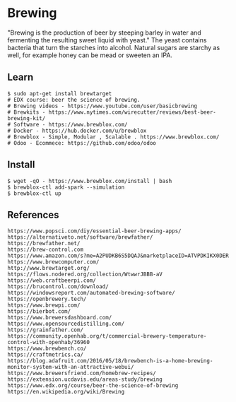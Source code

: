 Brewing 
========

"Brewing is the production of beer by steeping barley in water and fermenting the resulting sweet liquid with yeast." The yeast contains bacteria that turn the starches into alcohol. Natural sugars are starchy as well, for example honey can be mead or sweeten an IPA. 

Learn
------------

    $ sudo apt-get install brewtarget
    # EDX course: beer the science of brewing.
    # Brewing videos - https://www.youtube.com/user/basicbrewing
    # Brewkits - https://www.nytimes.com/wirecutter/reviews/best-beer-brewing-kit/
    # Software - https://www.brewblox.com/
    # Docker - https://hub.docker.com/u/brewblox
    # Brewblox - Simple, Modular , Scalable . https://www.brewblox.com/
    # Odoo - Ecommece: https://github.com/odoo/odoo

Install
-------

    $ wget -qO - https://www.brewblox.com/install | bash
    $ brewblox-ctl add-spark --simulation
    $ brewblox-ctl up

References
-----------------

    https://www.popsci.com/diy/essential-beer-brewing-apps/
    https://alternativeto.net/software/brewfather/
    https://brewfather.net/
    https://brew-control.com
    https://www.amazon.com/s?me=A2PUDKB6S5DQAJ&marketplaceID=ATVPDKIKX0DER
    https://www.brewcomputer.com/
    http://www.brewtarget.org/
    https://flows.nodered.org/collection/WtwwrJBBB-aV
    https://web.craftbeerpi.com/
    https://brucontrol.com/download/
    https://windowsreport.com/automated-brewing-software/
    https://openbrewery.tech/
    https://www.brewpi.com/
    https://bierbot.com/
    https://www.brewersdashboard.com/
    https://www.opensourcedistilling.com/
    https://grainfather.com/
    https://community.openhab.org/t/commercial-brewery-temperature-control-with-openhab/36960
    https://www.brewbench.co/
    https://craftmetrics.ca/
    https://blog.adafruit.com/2016/05/18/brewbench-is-a-home-brewing-monitor-system-with-an-attractive-webui/
    https://www.brewersfriend.com/homebrew-recipes/
    https://extension.ucdavis.edu/areas-study/brewing
    https://www.edx.org/course/beer-the-science-of-brewing
    https://en.wikipedia.org/wiki/Brewing